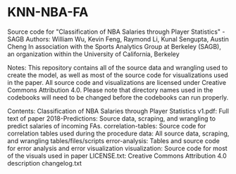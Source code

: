 # KNN-NBA-FA
Source code for "Classification of NBA Salaries through Player Statistics" - SAGB
Authors: William Wu, Kevin Feng, Raymond Li, Kunal Sengupta, Austin Cheng
In association with the Sports Analytics Group at Berkeley (SAGB),
an organization within the University of California, Berkeley

Notes:
This repository contains all of the source data and wrangling used to create the model,
as well as most of the source code for visualizations used in the paper. All source code
and visualizations are licensed under Creative Commons Attribution 4.0. Please note that
directory names used in the codebooks will need to be changed before the codebooks can run
properly.

Contents:
  Classification of NBA Salaries through Player Statistics v1.pdf: Full text of paper
  2018-Predictions: Source data, scraping, and wrangling to predict salaries of incoming FAs.
  correlation-tables: Source code for correlation tables used during the procedure
  data: All source data, scraping, and wrangling tables/files/scripts
  error-analysis: Tables and source code for error analysis and error visualization
  visualization: Source code for most of the visuals used in paper
  LICENSE.txt: Creative Commons Attribution 4.0 description
  changelog.txt
  
